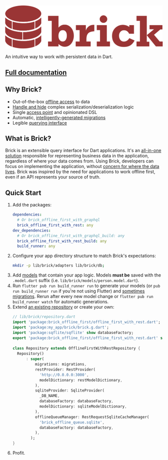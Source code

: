 ![An intuitive way to work with persistent data](./docs/logo.svg)

An intuitive way to work with persistent data in Dart.

## [Full documentation](https://getdutchie.github.io/brick/)

## Why Brick?

* Out-of-the-box [offline access](packages/brick_offline_first) to data
* [Handle and hide](packages/brick_build) complex serialization/deserialization logic
* Single [access point](https://engineering.dutchie.com/brick/#/data/repositories) and opinionated DSL
* Automatic, [intelligently-generated migrations](packages/brick_sqlite)
* Legible [querying interface](https://engineering.dutchie.com/brick/#/data/query)

## What is Brick?

Brick is an extensible query interface for Dart applications. It's an [all-in-one solution](https://www.youtube.com/watch?v=2noLcro9iIw) responsible for representing business data in the application, regardless of where your data comes from. Using Brick, developers can focus on implementing the application, without [concern for where the data lives](https://www.youtube.com/watch?v=jm5i7e_BQq0). Brick was inspired by the need for applications to work offline first, even if an API represents your source of truth.

## Quick Start

1. Add the packages:
    ```yaml
    dependencies:
      # Or brick_offline_first_with_graphql
      brick_offline_first_with_rest: any
    dev_dependencies:
      # Or brick_offline_first_with_graphql_build: any
      brick_offline_first_with_rest_build: any
      build_runner: any
    ```
1. Configure your app directory structure to match Brick's expectations:
    ```bash
    mkdir -p lib/brick/adapters lib/brick/db;
    ```
1. Add [models](https://engineering.dutchie.com/brick/#/data/models) that contain your app logic. Models **must be** saved with the `.model.dart` suffix (i.e. `lib/brick/models/person.model.dart`).
1. Run `flutter pub run build_runner run` to generate your models (or `pub run build_runner run` if you're not using Flutter) and [sometimes migrations](https://engineering.dutchie.com/brick/#/sqlite?id=intelligent-migrations). Rerun after every new model change or `flutter pub run build_runner watch` for automatic generations.
1. Extend [an existing repository](https://engineering.dutchie.com/brick/#/data/repositories) or create your own:
    ```dart
    // lib/brick/repository.dart
    import 'package:brick_offline_first/offline_first_with_rest.dart';
    import 'package:my_app/brick/brick.g.dart';
    import 'package:sqflite/sqflite' show databaseFactory;
    export 'package:brick_offline_first/offline_first_with_rest.dart' show And, Or, Query, QueryAction, Where, WherePhrase;

    class Repository extends OfflineFirstWithRestRepository {
      Repository()
          : super(
              migrations: migrations,
              restProvider: RestProvider(
                'http://0.0.0.0:3000',
                modelDictionary: restModelDictionary,
              ),
              sqliteProvider: SqliteProvider(
                _DB_NAME,
                databaseFactory: databaseFactory,
                modelDictionary: sqliteModelDictionary,
              ),
              offlineQueueManager: RestRequestSqliteCacheManager(
                'brick_offline_queue.sqlite',
                databaseFactory: databaseFactory,
              ),
            );
    }
    ```
1. Profit.
